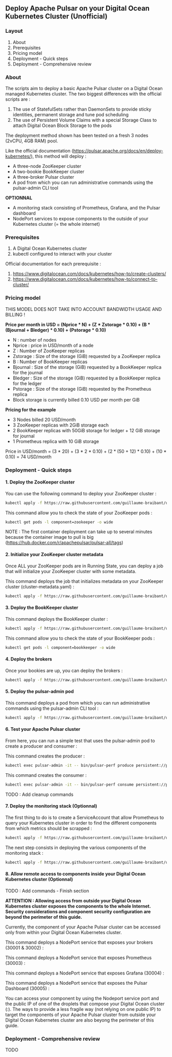## Deploy Apache Pulsar on your Digital Ocean Kubernetes Cluster (Unofficial)

### Layout

1. About
2. Prerequisites
3. Pricing model
4. Deployment - Quick steps
5. Deployment - Comprehensive review

### About

The scripts aim to deploy a basic Apache Pulsar cluster on a Digital Ocean managed Kubernetes cluster. The two biggest differences with the official scripts are :

1. The use of StatefulSets rather than DaemonSets to provide sticky identities, permanent storage and tune pod scheduling
2. The use of Persistent Volume Claims with a special Storage Class to attach Digital Ocean Block Storage to the pods

The deployment method shown has been tested on a fresh 3 nodes (2vCPU, 4GB RAM) pool. 

Like the official documentation (https://pulsar.apache.org/docs/en/deploy-kubernetes/), this method will deploy :

- A three-node ZooKeeper cluster
- A two-bookie BookKeeper cluster
- A three-broker Pulsar cluster
- A pod from which you can run administrative commands using the pulsar-admin CLI tool

**OPTIONNAL**
- A monitoring stack consisting of Prometheus, Grafana, and the Pulsar dashboard
- NodePort services to expose components to the outside of your Kubernetes cluster (= the whole internet)

### Prerequisites

1. A Digital Ocean Kubernetes cluster
2. kubectl configured to interact with your cluster 

Official documentation for each prerequisite :

1. https://www.digitalocean.com/docs/kubernetes/how-to/create-clusters/
2. https://www.digitalocean.com/docs/kubernetes/how-to/connect-to-cluster/

### Pricing model

THIS MODEL DOES NOT TAKE INTO ACCOUNT BANDWIDTH USAGE AND BILLING !

**Price per month in USD = (Nprice * N) + (Z * Zstorage * 0.10) + (B * (Bjournal + Bledger) * 0.10) + (Pstorage * 0.10)**

- N : number of nodes
- Nprice : price in USD/month of a node
- Z : Number of ZooKeeper replicas
- Zstorage : Size of the storage (GiB) requested by a ZooKeeper replica
- B : Number of BookKeeper replicas
- Bjournal : Size of the storage (GiB) requested by a BookKeeper replica for the journal 
- Bledger : Size of the storage (GiB) requested by a BookKeeper replica for the ledger 
- Pstorage : Size of the storage (GiB) requested by the Prometheus replica
- Block storage is currently billed 0.10 USD per month per GiB

**Pricing for the example**

- 3 Nodes billed 20 USD/month
- 3 ZooKeeper replicas with 2GiB storage each
- 2 BookKeeper replicas with 50GiB storage for ledger + 12 GiB storage for journal
- 1 Prometheus replica with 10 GiB storage

Price in USD/month = (3 * 20) + (3 * 2 * 0.10) + (2 * (50 + 12) * 0.10) + (10 * 0.10) = 74 USD/month

### Deployment - Quick steps

#### 1. Deploy the ZooKeeper cluster

You can use the following command to deploy your ZooKeeper cluster :

```bash
kubectl apply -f https://raw.githubusercontent.com/guillaume-braibant/unofficial-pulsar-digitalocean-k8s-deployment/master/zookeeper.yaml
```

This command allow you to check the state of your ZooKeeper pods :

```bash
kubectl get pods -l component=zookeeper -o wide
```

NOTE : The first container deployment can take up to several minutes because the container image to pull is big (https://hub.docker.com/r/apachepulsar/pulsar-all/tags)

#### 2. Initialize your ZooKeeper cluster metadata


Once ALL your ZooKeeper pods are in Running State, you can deploy a job that will initialize your ZooKeeper cluster with some metadata.

This command deploys the job that initializes metadata on your ZooKeeper cluster (cluster-metadata.yaml) :

```bash
kubectl apply -f https://raw.githubusercontent.com/guillaume-braibant/unofficial-pulsar-digitalocean-k8s-deployment/master/cluster-metadata.yaml
```

#### 3. Deploy the BookKeeper cluster

This command deploys the BookKeeper cluster :

```bash
kubectl apply -f https://raw.githubusercontent.com/guillaume-braibant/unofficial-pulsar-digitalocean-k8s-deployment/master/bookie.yaml
```

This command allow you to check the state of your BookKeeper pods :

```bash
kubectl get pods -l component=bookkeeper -o wide
```

#### 4. Deploy the brokers

Once your bookies are up, you can deploy the brokers :

```bash
kubectl apply -f https://raw.githubusercontent.com/guillaume-braibant/unofficial-pulsar-digitalocean-k8s-deployment/master/broker.yaml
```

#### 5. Deploy the pulsar-admin pod

This command deploys a pod from which you can run administrative commands using the pulsar-admin CLI tool :

```bash
kubectl apply -f https://raw.githubusercontent.com/guillaume-braibant/unofficial-pulsar-digitalocean-k8s-deployment/master/admin.yaml
```

#### 6. Test your Apache Pulsar cluster

From here, you can run a simple test that uses the pulsar-admin pod to create a producer and consumer :

This command creates the producer :

```bash
kubectl exec pulsar-admin -it -- bin/pulsar-perf produce persistent://public/default/test-topic --rate 1000
```

This command creates the consumer :

```bash
kubectl exec pulsar-admin -it -- bin/pulsar-perf consume persistent://public/default/test-topic --subscriber-name test-subscription
```

TODO : Add cleanup commands

#### 7. Deploy the monitoring stack (Optionnal)

The first thing to do is to create a ServiceAccount that allow Prometheus to query your Kubernetes cluster in order to find the different components from which metrics should be scrapped :

```bash
kubectl apply -f https://raw.githubusercontent.com/guillaume-braibant/unofficial-pulsar-digitalocean-k8s-deployment/master/prometheus-rbac.yaml
```

The next step consists in deploying the various components of the monitoring stack :

```bash
kubectl apply -f https://raw.githubusercontent.com/guillaume-braibant/unofficial-pulsar-digitalocean-k8s-deployment/master/monitoring.yaml
```

#### 8. Allow remote access to components inside your Digital Ocean Kubernetes cluster (Optionnal)

TODO : Add commands - Finish section

**ATTENTION : Allowing access from outside your Digital Ocean Kubernetes cluster exposes the components to the whole Internet. Security considerations and component security configuration are beyond the perimeter of this guide.**

Currently, the component of your Apache Pulsar cluster can be accessed only from within your Digital Ocean Kubernetes cluster.

This command deploys a NodePort service that exposes your brokers (30001 & 30002) :

This command deploys a NodePort service that exposes Prometheus (30003) :

This command deploys a NodePort service that exposes Grafana (30004) :

This command deploys a NodePort service that exposes the Pulsar Dashboard (30005) :

You can access your component by using the Nodeport service port and the public IP of one of the droplets that compose your Digital Ocean cluster (<Droplet public IP>:<port>). The ways to provide a less fragile way (not relying on one public IP) to target the components of your Apache Pulsar cluster from outside your Digital Ocean Kubernetes cluster are also beyong the perimeter of this guide. 

### Deployment - Comprehensive review

TODO
